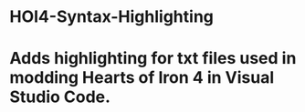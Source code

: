 # HOI4-Syntax-Highlighting

# Adds highlighting for txt files used in modding Hearts of Iron 4 in Visual Studio Code.
